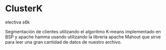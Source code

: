 # ClusterK
electiva s6k

Segmentación de clientes utilizando el algoritmo K-means implementado en BSP y apache hamma usando utilizando la libreria apache Mahout que sirve para leer una gran cantidad de datos de nuestro archivo.
